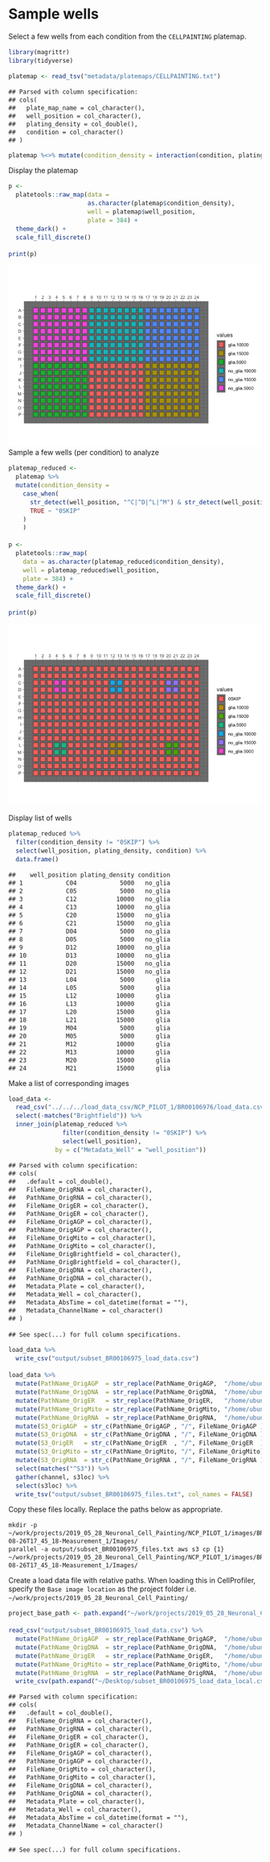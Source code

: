 Sample wells
================

Select a few wells from each condition from the `CELLPAINTING` platemap.

``` r
library(magrittr)
library(tidyverse)
```

``` r
platemap <- read_tsv("metadata/platemaps/CELLPAINTING.txt")
```

    ## Parsed with column specification:
    ## cols(
    ##   plate_map_name = col_character(),
    ##   well_position = col_character(),
    ##   plating_density = col_double(),
    ##   condition = col_character()
    ## )

``` r
platemap %<>% mutate(condition_density = interaction(condition, plating_density))
```

Display the platemap

``` r
p <- 
  platetools::raw_map(data =
                      as.character(platemap$condition_density),
                      well = platemap$well_position,
                      plate = 384) +
  theme_dark() +
  scale_fill_discrete()

print(p)
```

![](0.select_wells_to_analyze_files/figure-gfm/display_platemap-1.png)<!-- -->
Sample a few wells (per condition) to analyze

``` r
platemap_reduced <- 
  platemap %>% 
  mutate(condition_density = 
    case_when(
      str_detect(well_position, "^C|^D|^L|^M") & str_detect(well_position, "04$|05$|12$|13$|20$|21$") ~ as.character(condition_density),
      TRUE ~ "0SKIP"
    )
    )

p <- 
  platetools::raw_map(
    data = as.character(platemap_reduced$condition_density),
    well = platemap_reduced$well_position,
    plate = 384) +
  theme_dark() +
  scale_fill_discrete()

print(p)
```

![](0.select_wells_to_analyze_files/figure-gfm/display_platemap_reduced-1.png)<!-- -->

Display list of wells

``` r
platemap_reduced %>% 
  filter(condition_density != "0SKIP") %>%
  select(well_position, plating_density, condition) %>%
  data.frame()
```

    ##    well_position plating_density condition
    ## 1            C04            5000   no_glia
    ## 2            C05            5000   no_glia
    ## 3            C12           10000   no_glia
    ## 4            C13           10000   no_glia
    ## 5            C20           15000   no_glia
    ## 6            C21           15000   no_glia
    ## 7            D04            5000   no_glia
    ## 8            D05            5000   no_glia
    ## 9            D12           10000   no_glia
    ## 10           D13           10000   no_glia
    ## 11           D20           15000   no_glia
    ## 12           D21           15000   no_glia
    ## 13           L04            5000      glia
    ## 14           L05            5000      glia
    ## 15           L12           10000      glia
    ## 16           L13           10000      glia
    ## 17           L20           15000      glia
    ## 18           L21           15000      glia
    ## 19           M04            5000      glia
    ## 20           M05            5000      glia
    ## 21           M12           10000      glia
    ## 22           M13           10000      glia
    ## 23           M20           15000      glia
    ## 24           M21           15000      glia

Make a list of corresponding images

``` r
load_data <- 
  read_csv("../../../load_data_csv/NCP_PILOT_1/BR00106976/load_data.csv") %>%
  select(-matches("Brightfield")) %>% 
  inner_join(platemap_reduced %>% 
               filter(condition_density != "0SKIP") %>% 
               select(well_position),
             by = c("Metadata_Well" = "well_position")) 
```

    ## Parsed with column specification:
    ## cols(
    ##   .default = col_double(),
    ##   FileName_OrigRNA = col_character(),
    ##   PathName_OrigRNA = col_character(),
    ##   FileName_OrigER = col_character(),
    ##   PathName_OrigER = col_character(),
    ##   FileName_OrigAGP = col_character(),
    ##   PathName_OrigAGP = col_character(),
    ##   FileName_OrigMito = col_character(),
    ##   PathName_OrigMito = col_character(),
    ##   FileName_OrigBrightfield = col_character(),
    ##   PathName_OrigBrightfield = col_character(),
    ##   FileName_OrigDNA = col_character(),
    ##   PathName_OrigDNA = col_character(),
    ##   Metadata_Plate = col_character(),
    ##   Metadata_Well = col_character(),
    ##   Metadata_AbsTime = col_datetime(format = ""),
    ##   Metadata_ChannelName = col_character()
    ## )

    ## See spec(...) for full column specifications.

``` r
load_data %>%
  write_csv("output/subset_BR00106975_load_data.csv")

load_data %>%
  mutate(PathName_OrigAGP  = str_replace(PathName_OrigAGP,  "/home/ubuntu/bucket", "s3://imaging-platform")) %>%
  mutate(PathName_OrigDNA  = str_replace(PathName_OrigDNA,  "/home/ubuntu/bucket", "s3://imaging-platform")) %>%
  mutate(PathName_OrigER   = str_replace(PathName_OrigER,   "/home/ubuntu/bucket", "s3://imaging-platform")) %>%
  mutate(PathName_OrigMito = str_replace(PathName_OrigMito, "/home/ubuntu/bucket", "s3://imaging-platform")) %>%
  mutate(PathName_OrigRNA  = str_replace(PathName_OrigRNA,  "/home/ubuntu/bucket", "s3://imaging-platform")) %>%
  mutate(S3_OrigAGP  = str_c(PathName_OrigAGP , "/", FileName_OrigAGP )) %>%
  mutate(S3_OrigDNA  = str_c(PathName_OrigDNA , "/", FileName_OrigDNA )) %>%
  mutate(S3_OrigER   = str_c(PathName_OrigER  , "/", FileName_OrigER  )) %>%
  mutate(S3_OrigMito = str_c(PathName_OrigMito, "/", FileName_OrigMito)) %>%
  mutate(S3_OrigRNA  = str_c(PathName_OrigRNA , "/", FileName_OrigRNA )) %>% 
  select(matches("^S3")) %>%
  gather(channel, s3loc) %>%
  select(s3loc) %>%
  write_tsv("output/subset_BR00106975_files.txt", col_names = FALSE)
```

Copy these files locally. Replace the paths below as
    appropriate.

    mkdir -p ~/work/projects/2019_05_28_Neuronal_Cell_Painting/NCP_PILOT_1/images/BR00106976__2019-08-26T17_45_18-Measurement_1/Images/
    parallel -a output/subset_BR00106975_files.txt aws s3 cp {1} ~/work/projects/2019_05_28_Neuronal_Cell_Painting/NCP_PILOT_1/images/BR00106976__2019-08-26T17_45_18-Measurement_1/Images/

Create a load data file with relative paths. When loading this in
CellProfiler, specify the `Base image location` as the project folder
i.e.
`~/work/projects/2019_05_28_Neuronal_Cell_Painting/`

``` r
project_base_path <- path.expand("~/work/projects/2019_05_28_Neuronal_Cell_Painting/")
  
read_csv("output/subset_BR00106975_load_data.csv") %>%
  mutate(PathName_OrigAGP  = str_replace(PathName_OrigAGP,  "/home/ubuntu/bucket/projects/2019_05_28_Neuronal_Cell_Painting/", project_base_path)) %>%
  mutate(PathName_OrigDNA  = str_replace(PathName_OrigDNA,  "/home/ubuntu/bucket/projects/2019_05_28_Neuronal_Cell_Painting/", project_base_path)) %>%
  mutate(PathName_OrigER   = str_replace(PathName_OrigER,   "/home/ubuntu/bucket/projects/2019_05_28_Neuronal_Cell_Painting/", project_base_path)) %>%
  mutate(PathName_OrigMito = str_replace(PathName_OrigMito, "/home/ubuntu/bucket/projects/2019_05_28_Neuronal_Cell_Painting/", project_base_path)) %>%
  mutate(PathName_OrigRNA  = str_replace(PathName_OrigRNA,  "/home/ubuntu/bucket/projects/2019_05_28_Neuronal_Cell_Painting/", project_base_path)) %>%
  write_csv(path.expand("~/Desktop/subset_BR00106975_load_data_local.csv"))
```

    ## Parsed with column specification:
    ## cols(
    ##   .default = col_double(),
    ##   FileName_OrigRNA = col_character(),
    ##   PathName_OrigRNA = col_character(),
    ##   FileName_OrigER = col_character(),
    ##   PathName_OrigER = col_character(),
    ##   FileName_OrigAGP = col_character(),
    ##   PathName_OrigAGP = col_character(),
    ##   FileName_OrigMito = col_character(),
    ##   PathName_OrigMito = col_character(),
    ##   FileName_OrigDNA = col_character(),
    ##   PathName_OrigDNA = col_character(),
    ##   Metadata_Plate = col_character(),
    ##   Metadata_Well = col_character(),
    ##   Metadata_AbsTime = col_datetime(format = ""),
    ##   Metadata_ChannelName = col_character()
    ## )

    ## See spec(...) for full column specifications.
